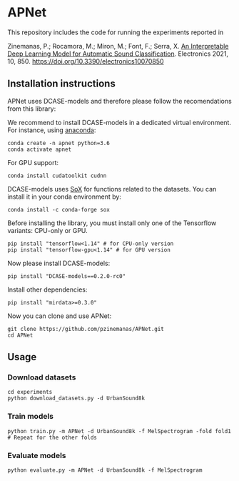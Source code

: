 # APNet

This repository includes the code for running the experiments reported in

Zinemanas, P.; Rocamora, M.; Miron, M.; Font, F.; Serra, X. [An Interpretable Deep Learning Model for Automatic Sound Classification](https://www.mdpi.com/2079-9292/10/7/850). Electronics 2021, 10, 850. https://doi.org/10.3390/electronics10070850 

## Installation instructions
APNet uses DCASE-models and therefore please follow the recomendations from this library: 

We recommend to install DCASE-models in a dedicated virtual environment. For instance, using [anaconda](https://www.anaconda.com/):
```
conda create -n apnet python=3.6
conda activate apnet
```
For GPU support:
```
conda install cudatoolkit cudnn
```
DCASE-models uses [SoX](http://sox.sourceforge.net/) for functions related to the datasets. You can install it in your conda environment by:
```
conda install -c conda-forge sox
```
Before installing the library, you must install only one of the Tensorflow variants: CPU-only or GPU.
``` 
pip install "tensorflow<1.14" # for CPU-only version
pip install "tensorflow-gpu<1.14" # for GPU version
```

Now please install DCASE-models:
``` 
pip install "DCASE-models==0.2.0-rc0"
```

Install other dependencies:
``` 
pip install "mirdata>=0.3.0"
``` 

Now you can clone and use APNet:
``` 
git clone https://github.com/pzinemanas/APNet.git
cd APNet
```

## Usage

### Download datasets
``` 
cd experiments
python download_datasets.py -d UrbanSound8k

```
### Train models
``` 
python train.py -m APNet -d UrbanSound8k -f MelSpectrogram -fold fold1
# Repeat for the other folds
``` 

### Evaluate models
``` 
python evaluate.py -m APNet -d UrbanSound8k -f MelSpectrogram
``` 
